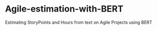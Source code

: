 # Agile-estimation-with-BERT
Estimating StoryPoints and Hours from text on Agile Projects using BERT
